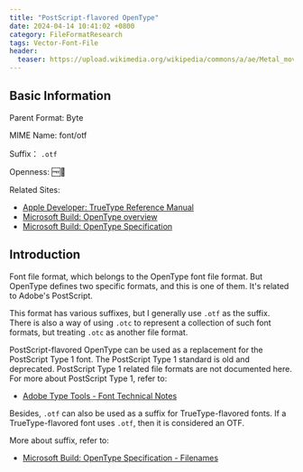 ```yaml
---
title: "PostScript-flavored OpenType"
date: 2024-04-14 10:41:02 +0800
category: FileFormatResearch
tags: Vector-Font-File
header:
  teaser: https://upload.wikimedia.org/wikipedia/commons/a/ae/Metal_movable_type.jpg
---
```


## Basic Information

Parent Format: Byte

MIME Name: font/otf

Suffix： `.otf`

Openness: 🆓📖

Related Sites:

* [Apple Developer: TrueType Reference Manual](https://developer.apple.com/fonts/TrueType-Reference-Manual/)
* [Microsoft Build: OpenType overview](https://learn.microsoft.com/en-us/typography/opentype/)
* [Microsoft Build: OpenType Specification](https://learn.microsoft.com/en-us/typography/opentype/spec/)

## Introduction

Font file format, which belongs to the OpenType font file format. But OpenType defines two specific formats, and this is one of them. It's related to Adobe's PostScript.

This format has various suffixes, but I generally use `.otf` as the suffix. There is also a way of using `.otc` to represent a collection of such font formats, but treating `.otc` as another file format.

PostScript-flavored OpenType can be used as a replacement for the PostScript Type 1 font. The PostScript Type 1 standard is old and deprecated. PostScript Type 1 related file formats are not documented here. For more about PostScript Type 1, refer to:

* [Adobe Type Tools - Font Technical Notes](https://adobe-type-tools.github.io/font-tech-notes/)

Besides, `.otf` can also be used as a suffix for TrueType-flavored fonts. If a TrueType-flavored font uses `.otf`, then it is considered an OTF.

More about suffix, refer to:

* [Microsoft Build: OpenType Specification - Filenames](https://learn.microsoft.com/en-us/typography/opentype/spec/recom#filenames)
